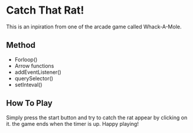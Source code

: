 <h1> Catch That Rat! </h1>

This is an inpiration from one of the arcade game called Whack-A-Mole.

<h2>Method</h2>

* Forloop()
* Arrow functions
* addEventListener()
* querySelector()
* setInteval()

<h2>How To Play</h2>

Simply press the start button and try to catch the rat appear by clicking on it.
the game ends when the timer is up.
Happy playing!
